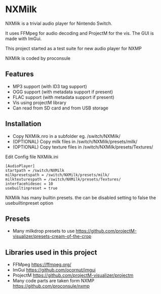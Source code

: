 NXMilk
======

NXMilk is a trivial audio player for Nintendo Switch.

It uses FFMpeg for audio decoding and ProjectM for the vis.
The GUI is made with ImGui.

This project started as a test suite for new audio player for NXMP

NXMilk is coded by proconsule



Features
-----
- MP3 support (with ID3 tag support)
- OGG support (with metadata support if present)
- FLAC support (with metadata support if present)
- Vis using projectM library
- Can read from SD card and from USB storage


Installation 
----
- Copy NXMilk.nro in a subfolder eg. /switch/NXMilk/
- (OPTIONAL) Copy milk files in /switch/NXMilk/presets/milk/
- (OPTIONAL) Copy texture files in /switch/NXMilk/presets/Textures/


Edit Config file NXMilk.ini

```
[AudioPlayer]
startpath = /switch/NXMilk
milkpresetspath = /switch/NXMilk/presets/milk/
milktexturespath = /switch/NXMilk/presets/Textures/
interfacehidesec = 10
usebuiltinpreset = true
```

NXMilk has many builtin presets. the can be disabled setting to false the usebuiltinpreset option



Presets
----
- Many milkdrop presets to use https://github.com/projectM-visualizer/presets-cream-of-the-crop

Libraries used in this project
-----
- FFMpeg https://ffmpeg.org/
- ImGui https://github.com/ocornut/imgui
- ProjectM https://github.com/projectM-visualizer/projectm
- Many code parts are taken form NXMP https://github.com/proconsule/nxmp




